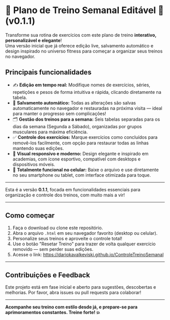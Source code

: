 # 💪 Plano de Treino Semanal Editável 🚀 (v0.1.1)

Transforme sua rotina de exercícios com este plano de treino **interativo, personalizável e elegante**!  
Uma versão inicial que já oferece edição live, salvamento automático e design inspirado no universo fitness para começar a organizar seus treinos no navegador.

## Principais funcionalidades

- ✍️ **Edição em tempo real:** Modifique nomes de exercícios, séries, repetições e pesos de forma intuitiva e rápida, clicando diretamente na tabela.  
- 💾 **Salvamento automático:** Todas as alterações são salvas automaticamente no navegador e restauradas na próxima visita — ideal para manter o progresso sem complicações!  
- 🗂️ **Gestão dos treinos para a semana:** Seis tabelas separadas para os dias da semana (Segunda a Sábado), organizadas por grupos musculares para máxima eficiência.  
- ✅ **Controle dos exercícios:** Marque exercícios como concluídos para removê-los facilmente, com opção para restaurar todas as linhas mantendo suas edições.  
- 🎨 **Visual responsivo e moderno:** Design elegante e inspirado em academias, com ícone esportivo, compatível com desktops e dispositivos móveis.  
- 📱 **Totalmente funcional no celular:** Baixe o arquivo e use diretamente no seu smartphone ou tablet, com interface otimizada para toque.

---

Esta é a versão **0.1.1**, focada em funcionalidades essenciais para organização e controle dos treinos, com muito mais a vir!

---

## Como começar

1. Faça o download ou clone este repositório.  
2. Abra o arquivo `.html` em seu navegador favorito (desktop ou celular).  
3. Personalize seus treinos e aproveite o controle total!  
4. Use o botão "Resetar Treino" para trazer de volta qualquer exercício removido — sem perder suas edições.
5. Acesse o link: https://dariokavalkeviski.github.io/ControleTreinoSemanal

---

## Contribuições e Feedback

Este projeto está em fase inicial e aberto para sugestões, descobertas e melhorias. Por favor, abra issues ou pull requests para colaborar!

---

**Acompanhe seu treino com estilo desde já, e prepare-se para aprimoramentos constantes. Treine forte! 💥**
